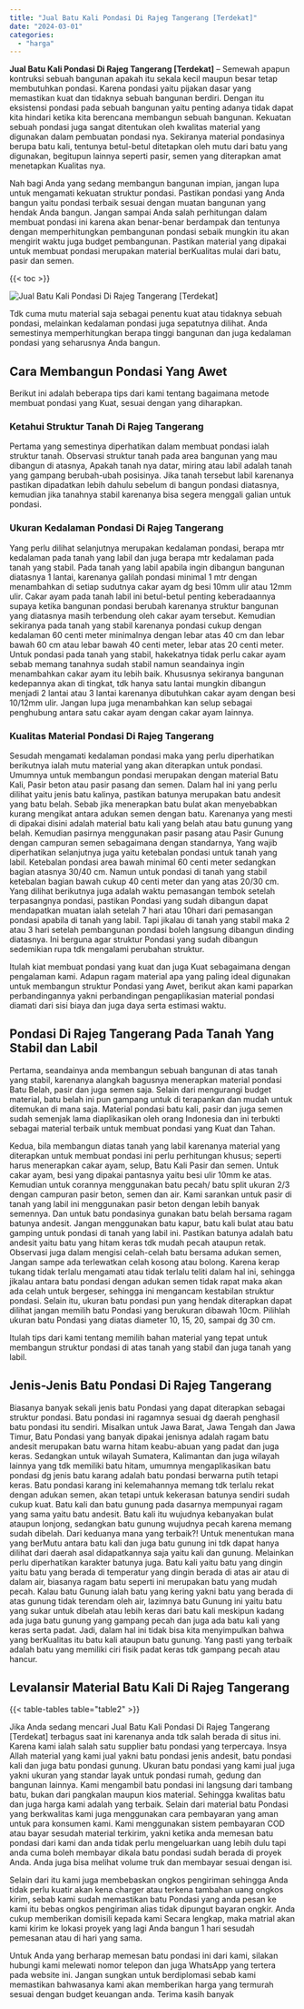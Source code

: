 ```yaml
---
title: "Jual Batu Kali Pondasi Di Rajeg Tangerang [Terdekat]"
date: "2024-03-01"
categories: 
  - "harga"
---
```


**Jual Batu Kali Pondasi Di Rajeg Tangerang \[Terdekat\]** – Semewah apapun kontruksi sebuah bangunan apakah itu sekala kecil maupun besar tetap membutuhkan pondasi. Karena pondasi yaitu pijakan dasar yang memastikan kuat dan tidaknya sebuah bangunan berdiri. Dengan itu eksistensi pondasi pada sebuah bangunan yaitu penting adanya tidak dapat kita hindari ketika kita berencana membangun sebuah bangunan. Kekuatan sebuah pondasi juga sangat ditentukan oleh kwalitas material yang digunakan dalam pembuatan pondasi nya. Sekiranya material pondasinya berupa batu kali, tentunya betul-betul ditetapkan oleh mutu dari batu yang digunakan, begitupun lainnya seperti pasir, semen yang diterapkan amat menetapkan Kualitas nya.

Nah bagi Anda yang sedang membangun bangunan impian, jangan lupa untuk mengamati kekuatan struktur pondasi. Pastikan pondasi yang Anda bangun yaitu pondasi terbaik sesuai dengan muatan bangunan yang hendak Anda bangun. Jangan sampai Anda salah perhitungan dalam membuat pondasi ini karena akan benar-benar berdampak dan tentunya dengan memperhitungkan pembangunan pondasi sebaik mungkin itu akan mengirit waktu juga budget pembangunan. Pastikan material yang dipakai untuk membuat pondasi merupakan material berKualitas mulai dari batu, pasir dan semen.

{{< toc >}}

![Jual Batu Kali Pondasi Di Rajeg Tangerang [Terdekat]](/images/jual-batu-kali-22.png)

Tdk cuma mutu material saja sebagai penentu kuat atau tidaknya sebuah pondasi, melainkan kedalaman pondasi juga sepatutnya dilihat. Anda semestinya memperhitungkan berapa tinggi bangunan dan juga kedalaman pondasi yang seharusnya Anda bangun.

## Cara Membangun Pondasi Yang Awet

Berikut ini adalah beberapa tips dari kami tentang bagaimana metode membuat pondasi yang Kuat, sesuai dengan yang diharapkan.

### Ketahui Struktur Tanah Di Rajeg Tangerang

Pertama yang semestinya diperhatikan dalam membuat pondasi ialah struktur tanah. Observasi struktur tanah pada area bangunan yang mau dibangun di atasnya, Apakah tanah nya datar, miring atau labil adalah tanah yang gampang berubah-ubah posisinya. Jika tanah tersebut labil karenanya pastikan dipadatkan lebih dahulu sebelum di bangun pondasi diatasnya, kemudian jika tanahnya stabil karenanya bisa segera menggali galian untuk pondasi.

### Ukuran Kedalaman Pondasi Di Rajeg Tangerang

Yang perlu dilihat selanjutnya merupakan kedalaman pondasi, berapa mtr kedalaman pada tanah yang labil dan juga berapa mtr kedalaman pada tanah yang stabil. Pada tanah yang labil apabila ingin dibangun bangunan diatasnya 1 lantai, karenanya galilah pondasi minimal 1 mtr dengan menambahkan di setiap sudutnya cakar ayam dg besi 10mm ulir atau 12mm ulir. Cakar ayam pada tanah labil ini betul-betul penting keberadaannya supaya ketika bangunan pondasi berubah karenanya struktur bangunan yang diatasnya masih terbendung oleh cakar ayam tersebut. Kemudian sekiranya pada tanah yang stabil karenanya pondasi cukup dengan kedalaman 60 centi meter minimalnya dengan lebar atas 40 cm dan lebar bawah 60 cm atau lebar bawah 40 centi meter, lebar atas 20 centi meter. Untuk pondasi pada tanah yang stabil, hakekatnya tidak perlu cakar ayam sebab memang tanahnya sudah stabil namun seandainya ingin menambahkan cakar ayam itu lebih baik. Khususnya sekiranya bangunan kedepannya akan di tingkat, tdk hanya satu lantai mungkin dibangun menjadi 2 lantai atau 3 lantai karenanya dibutuhkan cakar ayam dengan besi 10/12mm ulir. Jangan lupa juga menambahkan kan selup sebagai penghubung antara satu cakar ayam dengan cakar ayam lainnya.

### Kualitas Material Pondasi Di Rajeg Tangerang

Sesudah mengamati kedalaman pondasi maka yang perlu diperhatikan berikutnya ialah mutu material yang akan diterapkan untuk pondasi. Umumnya untuk membangun pondasi merupakan dengan material Batu Kali, Pasir beton atau pasir pasang dan semen. Dalam hal ini yang perlu dilihat yaitu jenis batu kalinya, pastikan batunya merupakan batu andesit yang batu belah. Sebab jika menerapkan batu bulat akan menyebabkan kurang mengikat antara adukan semen dengan batu. Karenanya yang mesti di dipakai disini adalah material batu kali yang belah atau batu gunung yang belah. Kemudian pasirnya menggunakan pasir pasang atau Pasir Gunung dengan campuran semen sebagaimana dengan standarnya, Yang wajib diperhatikan selanjutnya juga yaitu ketebalan pondasi untuk tanah yang labil. Ketebalan pondasi area bawah minimal 60 centi meter sedangkan bagian atasnya 30/40 cm. Namun untuk pondasi di tanah yang stabil ketebalan bagian bawah cukup 40 centi meter dan yang atas 20/30 cm. Yang dilihat berikutnya juga adalah waktu pemasangan tembok setelah terpasangnya pondasi, pastikan Pondasi yang sudah dibangun dapat mendapatkan muatan ialah setelah 7 hari atau 10hari dari pemasangan pondasi apabila di tanah yang labil. Tapi jikalau di tanah yang stabil maka 2 atau 3 hari setelah pembangunan pondasi boleh langsung dibangun dinding diatasnya. Ini berguna agar struktur Pondasi yang sudah dibangun sedemikian rupa tdk mengalami perubahan struktur.

Itulah kiat membuat pondasi yang kuat dan juga Kuat sebagaimana dengan pengalaman kami. Adapun ragam material apa yang paling ideal digunakan untuk membangun struktur Pondasi yang Awet, berikut akan kami paparkan perbandingannya yakni perbandingan pengaplikasian material pondasi diamati dari sisi biaya dan juga daya serta estimasi waktu.

## Pondasi Di Rajeg Tangerang Pada Tanah Yang Stabil dan Labil

Pertama, seandainya anda membangun sebuah bangunan di atas tanah yang stabil, karenanya alangkah bagusnya menerapkan material pondasi Batu Belah, pasir dan juga semen saja. Selain dari mengurangi budget material, batu belah ini pun gampang untuk di terapankan dan mudah untuk ditemukan di mana saja. Material pondasi batu kali, pasir dan juga semen sudah semenjak lama diaplikasikan oleh orang Indonesia dan ini terbukti sebagai material terbaik untuk membuat pondasi yang Kuat dan Tahan.

Kedua, bila membangun diatas tanah yang labil karenanya material yang diterapkan untuk membuat pondasi ini perlu perhitungan khusus; seperti harus menerapkan cakar ayam, selup, Batu Kali Pasir dan semen. Untuk cakar ayam, besi yang dipakai pantasnya yaitu besi ulir 10mm ke atas. Kemudian untuk corannya menggunakan batu pecah/ batu split ukuran 2/3 dengan campuran pasir beton, semen dan air. Kami sarankan untuk pasir di tanah yang labil ini menggunakan pasir beton dengan lebih banyak semennya. Dan untuk batu pondasinya gunakan batu belah bersama ragam batunya andesit. Jangan menggunakan batu kapur, batu kali bulat atau batu gamping untuk pondasi di tanah yang labil ini. Pastikan batunya adalah batu andesit yaitu batu yang hitam keras tdk mudah pecah ataupun retak. Observasi juga dalam mengisi celah-celah batu bersama adukan semen, Jangan sampe ada terlewatkan celah kosong atau bolong. Karena kerap tukang tidak terlalu mengamati atau tidak terlalu teliti dalam hal ini, sehingga jikalau antara batu pondasi dengan adukan semen tidak rapat maka akan ada celah untuk bergeser, sehingga ini mengancam kestabilan struktur pondasi. Selain itu, ukuran batu pondasi pun yang hendak diterapkan dapat dilihat jangan memilih batu Pondasi yang berukuran dibawah 10cm. Pilihlah ukuran batu Pondasi yang diatas diameter 10, 15, 20, sampai dg 30 cm.

Itulah tips dari kami tentang memilih bahan material yang tepat untuk membangun struktur pondasi di atas tanah yang stabil dan juga tanah yang labil.

## Jenis-Jenis Batu Pondasi Di Rajeg Tangerang

Biasanya banyak sekali jenis batu Pondasi yang dapat diterapkan sebagai struktur pondasi. Batu pondasi ini ragamnya sesuai dg daerah penghasil batu pondasi itu sendiri. Misalkan untuk Jawa Barat, Jawa Tengah dan Jawa Timur, Batu Pondasi yang banyak dipakai jenisnya adalah ragam batu andesit merupakan batu warna hitam keabu-abuan yang padat dan juga keras. Sedangkan untuk wilayah Sumatera, Kalimantan dan juga wilayah lainnya yang tdk memiliki batu hitam, umumnya mengaplikasikan batu pondasi dg jenis batu karang adalah batu pondasi berwarna putih tetapi keras. Batu pondasi karang ini kelemahannya memang tdk terlalu rekat dengan adukan semen, akan tetapi untuk kekerasan batunya sendiri sudah cukup kuat. Batu kali dan batu gunung pada dasarnya mempunyai ragam yang sama yaitu batu andesit. Batu kali itu wujudnya kebanyakan bulat ataupun lonjong, sedangkan batu gunung wujudnya pecah karena memang sudah dibelah. Dari keduanya mana yang terbaik?! Untuk menentukan mana yang berMutu antara batu kali dan juga batu gunung ini tdk dapat hanya dilihat dari daerah asal didapatkannya saja yaitu kali dan gunung. Melainkan perlu diperhatikan karakter batunya juga. Batu kali yaitu batu yang dingin yaitu batu yang berada di temperatur yang dingin berada di atas air atau di dalam air, biasanya ragam batu seperti ini merupakan batu yang mudah pecah. Kalau batu Gunung ialah batu yang kering yakni batu yang berada di atas gunung tidak terendam oleh air, lazimnya batu Gunung ini yaitu batu yang sukar untuk dibelah atau lebih keras dari batu kali meskipun kadang ada juga batu gunung yang gampang pecah dan juga ada batu kali yang keras serta padat. Jadi, dalam hal ini tidak bisa kita menyimpulkan bahwa yang berKualitas itu batu kali ataupun batu gunung. Yang pasti yang terbaik adalah batu yang memiliki ciri fisik padat keras tdk gampang pecah atau hancur.

## Levalansir Material Batu Kali Di Rajeg Tangerang

{{< table-tables table="table2" >}}

Jika Anda sedang mencari Jual Batu Kali Pondasi Di Rajeg Tangerang \[Terdekat\] terbagus saat ini karenanya anda tdk salah berada di situs ini. Karena kami ialah salah satu supplier batu pondasi yang terpercaya. Insya Allah material yang kami jual yakni batu pondasi jenis andesit, batu pondasi kali dan juga batu pondasi gunung. Ukuran batu pondasi yang kami jual juga yakni ukuran yang standar layak untuk pondasi rumah, gedung dan bangunan lainnya. Kami mengambil batu pondasi ini langsung dari tambang batu, bukan dari pangkalan maupun kios material. Sehingga kwalitas batu dan juga harga kami adalah yang terbaik. Selain dari material batu Pondasi yang berkwalitas kami juga menggunakan cara pembayaran yang aman untuk para konsumen kami. Kami menggunakan sistem pembayaran COD atau bayar sesudah material terkirim, yakni ketika anda memesan batu pondasi dari kami dan anda tidak perlu mengeluarkan uang lebih dulu tapi anda cuma boleh membayar dikala batu pondasi sudah berada di proyek Anda. Anda juga bisa melihat volume truk dan membayar sesuai dengan isi.

Selain dari itu kami juga membebaskan ongkos pengiriman sehingga Anda tidak perlu kuatir akan kena charger atau terkena tambahan uang ongkos kirim, sebab kami sudah memastikan batu Pondasi yang anda pesan ke kami itu bebas ongkos pengiriman alias tidak dipungut bayaran ongkir. Anda cukup memberikan domisili kepada kami Secara lengkap, maka matrial akan kami kirim ke lokasi proyek yang lagi Anda bangun 1 hari sesudah pemesanan atau di hari yang sama.

Untuk Anda yang berharap memesan batu pondasi ini dari kami, silakan hubungi kami melewati nomor telepon dan juga WhatsApp yang tertera pada website ini. Jangan sungkan untuk berdiplomasi sebab kami memastikan bahwasanya kami akan memberikan harga yang termurah sesuai dengan budget keuangan anda. Terima kasih banyak
